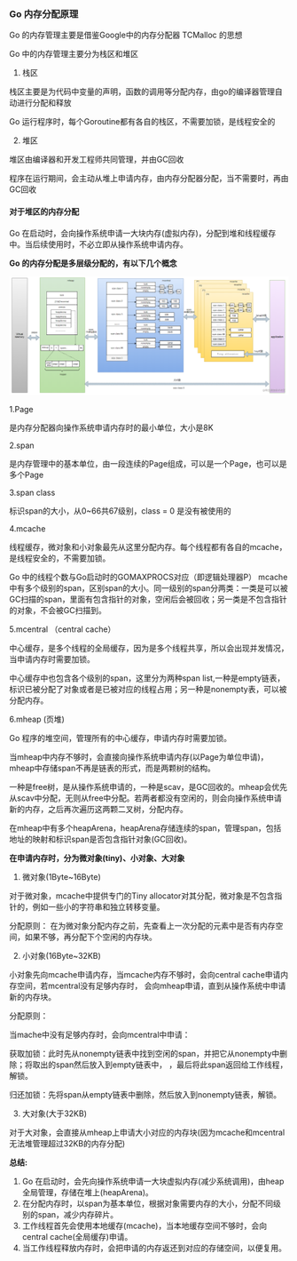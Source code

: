 ### Go 内存分配原理
Go 的内存管理主要是借鉴Google中的内存分配器 TCMalloc 的思想

Go 中的内存管理主要分为栈区和堆区

1. 栈区

栈区主要是为代码中变量的声明，函数的调用等分配内存，由go的编译器管理自动进行分配和释放

Go 运行程序时，每个Goroutine都有各自的栈区，不需要加锁，是线程安全的

2. 堆区

堆区由编译器和开发工程师共同管理，并由GC回收

程序在运行期间，会主动从堆上申请内存，由内存分配器分配，当不需要时，再由GC回收

#### 对于堆区的内存分配

Go 在启动时，会向操作系统申请一大块内存(虚拟内存)，分配到堆和线程缓存中。当后续使用时，不必立即从操作系统申请内存。

**Go 的内存分配是多层级分配的，有以下几个概念**

![Go 内存管理流程图](/image/memory_allocation.jpg)

1.Page

是内存分配器向操作系统申请内存时的最小单位，大小是8K

2.span

是内存管理中的基本单位，由一段连续的Page组成，可以是一个Page，也可以是多个Page

3.span class

标识span的大小，从0~66共67级别，class = 0 是没有被使用的

4.mcache

线程缓存，微对象和小对象最先从这里分配内存。每个线程都有各自的mcache，是线程安全的，不需要加锁。

Go 中的线程个数与Go启动时的GOMAXPROCS对应（即逻辑处理器P）
mcache中有多个级别的span，区别span的大小。同一级别的span分两类：一类是可以被GC扫描的span，里面有包含指针的对象，空闲后会被回收；另一类是不包含指针的对象，不会被GC扫描到。

5.mcentral （central cache）

中心缓存，是多个线程的全局缓存，因为是多个线程共享，所以会出现并发情况，当申请内存时需要加锁。

中心缓存中也包含各个级别的span，这里分为两种span list,一种是empty链表，标识已被分配了对象或者是已被对应的线程占用；另一种是nonempty表，可以被分配内存。

6.mheap (页堆)

Go 程序的堆空间，管理所有的中心缓存，申请内存时需要加锁。

当mheap中内存不够时，会直接向操作系统申请内存(以Page为单位申请)，mheap中存储span不再是链表的形式，而是两颗树的结构。

一种是free树，是从操作系统申请的，一种是scav，是GC回收的。mheap会优先从scav中分配，无则从free中分配。若两者都没有空闲的，则会向操作系统申请新的内存，之后再次遍历这两颗二叉树，分配内存。

在mheap中有多个heapArena，heapArena存储连续的span，管理span，包括地址的映射和标识span是否包含指针对象(GC回收)。

**在申请内存时，分为微对象(tiny)、小对象、大对象**

1. 微对象(1Byte~16Byte)

对于微对象，mcache中提供专门的Tiny allocator对其分配，微对象是不包含指针的，例如一些小的字符串和独立转移变量。

分配原则：
在为微对象分配内存之前，先查看上一次分配的元素中是否有内存空间，如果不够，再分配下个空闲的内存块。

2. 小对象(16Byte~32KB)

小对象先向mcache申请内存，当mcache内存不够时，会向central cache申请内存空间，若mcentral没有足够内存时，
会向mheap申请，直到从操作系统中申请新的内存块。

分配原则：

当mache中没有足够内存时，会向mcentral中申请：

获取加锁：此时先从nonempty链表中找到空闲的span，并把它从nonempty中删除；将取出的span然后放入到empty链表中，
，最后将此span返回给工作线程，解锁。

归还加锁：先将span从empty链表中删除，然后放入到nonempty链表，解锁。

3. 大对象(大于32KB)

对于大对象，会直接从mheap上申请大小对应的内存块(因为mcache和mcentral无法堆管理超过32KB的内存分配)

**总结:**
1. Go 在启动时，会先向操作系统申请一大块虚拟内存(减少系统调用)，由heap全局管理，存储在堆上(heapArena)。
2. 在分配内存时，以span为基本单位，根据对象需要内存的大小，分配不同级别的span，减少内存碎片。
3. 工作线程首先会使用本地缓存(mcache)，当本地缓存空间不够时，会向central cache(全局缓存)申请。
4. 当工作线程释放内存时，会把申请的内存返还到对应的存储空间，以便复用。





